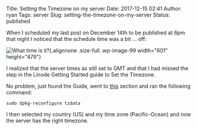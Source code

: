 Title: Setting the Timezone on my server
Date: 2017-12-15 02:41
Author: ryan
Tags: server
Slug: setting-the-timezone-on-my-server
Status: published

When I scheduled my last post on December 14th to be published at 6pm that night I noticed that the schedule time was a bit … off:

![What time is it?](/images/uploads/2017/12/Image-12-14-17-6-36-PM.jpeg){.alignnone .size-full .wp-image-99 width="601" height="479"}

I realized that the server times as still set to GMT and that I had missed the step in the Linode Getting Started guide to Set the Timezone.

No problem, just found the Guide, went to [this](https://linode.com/docs/getting-started/#set-the-timezone "Set the Timezone") section and ran the following command:

`sudo dpkg-reconfigure tzdata`

I then selected my country (US) and my time zone (Pacific-Ocean) and now the server has the right timezone.

